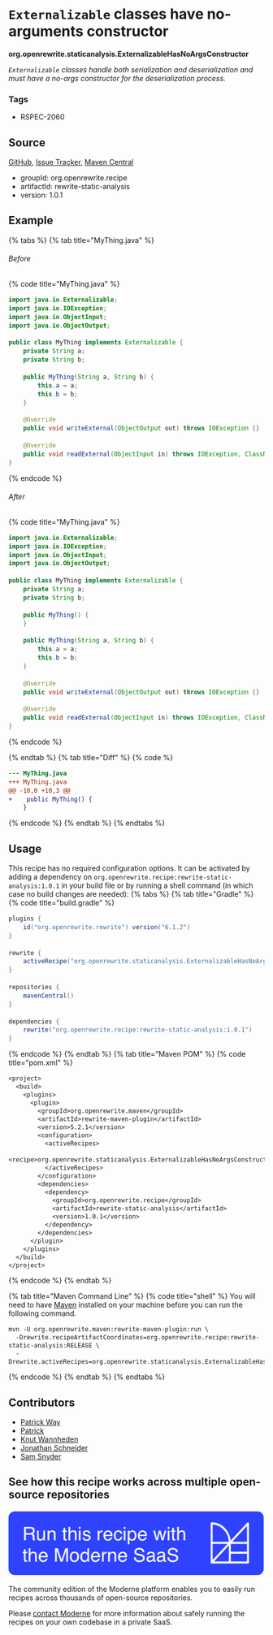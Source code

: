 # `Externalizable` classes have no-arguments constructor

**org.openrewrite.staticanalysis.ExternalizableHasNoArgsConstructor**

_`Externalizable` classes handle both serialization and deserialization and must have a no-args constructor for the deserialization process._

### Tags

* RSPEC-2060

## Source

[GitHub](https://github.com/openrewrite/rewrite-static-analysis/blob/main/src/main/java/org/openrewrite/staticanalysis/ExternalizableHasNoArgsConstructor.java), [Issue Tracker](https://github.com/openrewrite/rewrite-static-analysis/issues), [Maven Central](https://central.sonatype.com/artifact/org.openrewrite.recipe/rewrite-static-analysis/1.0.1/jar)

* groupId: org.openrewrite.recipe
* artifactId: rewrite-static-analysis
* version: 1.0.1

## Example


{% tabs %}
{% tab title="MyThing.java" %}

###### Before
{% code title="MyThing.java" %}
```java
import java.io.Externalizable;
import java.io.IOException;
import java.io.ObjectInput;
import java.io.ObjectOutput;

public class MyThing implements Externalizable {
    private String a;
    private String b;

    public MyThing(String a, String b) {
        this.a = a;
        this.b = b;
    }

    @Override
    public void writeExternal(ObjectOutput out) throws IOException {}

    @Override
    public void readExternal(ObjectInput in) throws IOException, ClassNotFoundException {}
}
```
{% endcode %}

###### After
{% code title="MyThing.java" %}
```java
import java.io.Externalizable;
import java.io.IOException;
import java.io.ObjectInput;
import java.io.ObjectOutput;

public class MyThing implements Externalizable {
    private String a;
    private String b;

    public MyThing() {
    }

    public MyThing(String a, String b) {
        this.a = a;
        this.b = b;
    }

    @Override
    public void writeExternal(ObjectOutput out) throws IOException {}

    @Override
    public void readExternal(ObjectInput in) throws IOException, ClassNotFoundException {}
}
```
{% endcode %}

{% endtab %}
{% tab title="Diff" %}
{% code %}
```diff
--- MyThing.java
+++ MyThing.java
@@ -10,0 +10,3 @@
+    public MyThing() {
    }

```
{% endcode %}
{% endtab %}
{% endtabs %}


## Usage

This recipe has no required configuration options. It can be activated by adding a dependency on `org.openrewrite.recipe:rewrite-static-analysis:1.0.1` in your build file or by running a shell command (in which case no build changes are needed): 
{% tabs %}
{% tab title="Gradle" %}
{% code title="build.gradle" %}
```groovy
plugins {
    id("org.openrewrite.rewrite") version("6.1.2")
}

rewrite {
    activeRecipe("org.openrewrite.staticanalysis.ExternalizableHasNoArgsConstructor")
}

repositories {
    mavenCentral()
}

dependencies {
    rewrite("org.openrewrite.recipe:rewrite-static-analysis:1.0.1")
}
```
{% endcode %}
{% endtab %}
{% tab title="Maven POM" %}
{% code title="pom.xml" %}
```markup
<project>
  <build>
    <plugins>
      <plugin>
        <groupId>org.openrewrite.maven</groupId>
        <artifactId>rewrite-maven-plugin</artifactId>
        <version>5.2.1</version>
        <configuration>
          <activeRecipes>
            <recipe>org.openrewrite.staticanalysis.ExternalizableHasNoArgsConstructor</recipe>
          </activeRecipes>
        </configuration>
        <dependencies>
          <dependency>
            <groupId>org.openrewrite.recipe</groupId>
            <artifactId>rewrite-static-analysis</artifactId>
            <version>1.0.1</version>
          </dependency>
        </dependencies>
      </plugin>
    </plugins>
  </build>
</project>
```
{% endcode %}
{% endtab %}

{% tab title="Maven Command Line" %}
{% code title="shell" %}
You will need to have [Maven](https://maven.apache.org/download.cgi) installed on your machine before you can run the following command.

```shell
mvn -U org.openrewrite.maven:rewrite-maven-plugin:run \
  -Drewrite.recipeArtifactCoordinates=org.openrewrite.recipe:rewrite-static-analysis:RELEASE \
  -Drewrite.activeRecipes=org.openrewrite.staticanalysis.ExternalizableHasNoArgsConstructor
```
{% endcode %}
{% endtab %}
{% endtabs %}
## Contributors
* [Patrick Way](pway99@users.noreply.github.com)
* [Patrick](patway99@gmail.com)
* [Knut Wannheden](knut@moderne.io)
* [Jonathan Schneider](jkschneider@gmail.com)
* [Sam Snyder](sam@moderne.io)


## See how this recipe works across multiple open-source repositories

[![Moderne Link Image](/.gitbook/assets/ModerneRecipeButton.png)](https://public.moderne.io/recipes/org.openrewrite.staticanalysis.ExternalizableHasNoArgsConstructor)

The community edition of the Moderne platform enables you to easily run recipes across thousands of open-source repositories.

Please [contact Moderne](https://moderne.io/product) for more information about safely running the recipes on your own codebase in a private SaaS.
